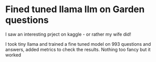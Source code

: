 # Fined tuned llama llm on Garden questions

I saw an interesting prject on kaggle - or rather my wife did! 

I took tiny llama and trained a fine tuned model on 993 questions and answers, added metrics to check the results.
Nothing too fancy but it worked 

